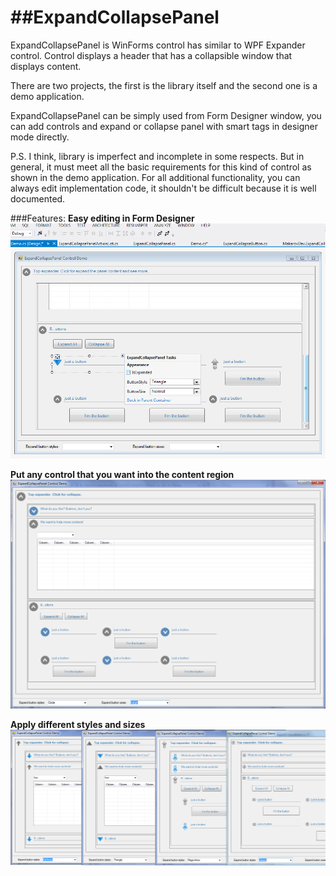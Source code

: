 ##ExpandCollapsePanel
====================
ExpandCollapsePanel is WinForms control has similar to WPF Expander control. 
Control displays a header that has a collapsible window that displays content. 

There are two projects, the first is the library itself and the second one is a demo application.

ExpandCollapsePanel can be simply used from Form Designer window, you can add controls and expand or collapse panel with smart tags in designer mode directly.

P.S. I think, library is imperfect and incomplete in some respects. But in general, it must meet all the basic requirements for this kind of control as shown in the demo application. For all additional functionality, you can always edit implementation code, it shouldn't be difficult because it is well documented.

###Features:
 **Easy editing in Form Designer**
 ![form-designer-screenshot](static/expandcollapsepanel-forms-designer.png)
 
 **Put any control that you want into the content region**
 ![child-control-screenshot](static/expandcollapsepanel-child-controls.png)

 **Apply different styles and sizes**
 ![ui-stylings-screenshot](static/expandcollapsepanel-ui-stylings.png)